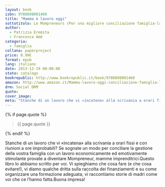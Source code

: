 ```yaml
---
layout: book
isbn: 9788898001460
title: "Mamma e lavoro oggi"
sottotitolo: Le Mompreneurs (Per una migliore conciliazione famiglia-lavoro)
author:
  - Patrizia Eremita
  - Francesca Amé
categoria:
  - famiglia
collana: paperproject
price: 0.99€
format: epub
lang: italiano
date: 2013-12-19 00:00:00
state: catalogo
bookrepublic: http://www.bookrepublic.it/book/9788898001460
amazon: http://www.amazon.it/Mamma-lavoro-oggi-conciliazione-famiglia-lavoro-ebook/dp/B00HFBPWQO/
drm: Social DRM
quote:
cover_image:
meta: "Stanche di un lavoro che vi «incatena» alla scrivania a orari fissi e con riunioni a ore improbabili?"
---
```


{% if page.quote %}
<blockquote>
    {{ page.quote }}
</blockquote>
{% endif %}

Stanche di un lavoro che vi «incatena» alla scrivania a orari fissi e con riunioni a ore improbabili? Se sognate un modo per conciliare la gestione della vostra famiglia con un lavoro economicamente ed emotivamente stimolante provate a diventare Mompreneur, mamme imprenditrici.Questo libro lo abbiamo scritto per voi. Vi spieghiamo che cosa fare (e che cosa evitare!), vi diamo qualche dritta sulla raccolta dei finanziamenti e su come organizzare una formazione adeguata, vi raccontiamo storie di madri come voi che ce l’hanno fatta.Buona impresa!